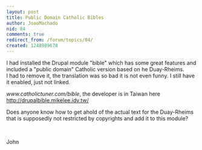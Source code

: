 ```yaml
---
layout: post
title: Public Domain Catholic Bibles
author: JoaoMachado
nid: 84
comments: true
redirect_from: /forum/topics/84/
created: 1248989678
---
```

<p>I&nbsp;had installed the Drupal module &quot;bible&quot; which has some great features and included a &quot;public domain&quot; Catholic version based on he Duay-Rheims. I&nbsp;had to remove it, the translation was so bad it is not even funny. I&nbsp;still have it enabled, just not linked.</p>
<p><em>www.catholictuner.com/bible</em>, the developer is in Taiwan here <a href="http://drupalbible.mikelee.idv.tw/">http://drupalbible.mikelee.idv.tw/</a></p>
<p>Does anyone know how to get ahold of the actual text for the Duay-Rheims that is supposedly not restricted by copyrights and add it to this module?</p>
<p>&nbsp;</p>
<p>John</p>
